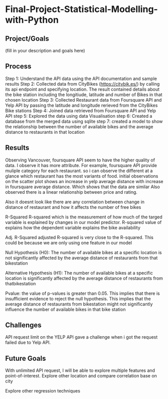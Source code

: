 # Final-Project-Statistical-Modelling-with-Python

## Project/Goals
(fill in your description and goals here)

## Process
Step 1: Understand the API data using the API documentation and sample results
Step 2: Collected data from CityBikes (https://citybik.es/) by calling its api endpoint and specifying location. The result contained details about the bike station including the longitiude, latitude and number of Bikes in that chosen location 
Step 3: Collected Restaurant data from Foursquare API and Yelp API by passing the latitude and longitude rerieved from the CityBikes Bike stations
Step 4: Joined data retrieved from Foursquare API and Yelp API 
step 5: Explored the data using data Visualisation 
step 6: Created a database from the merged data using sqlite
step 7: created a model to show the relationship between the number of available bikes and the average distance to restaurants in that location 



## Results
Observing Vancouver, foursquare API seem to have the higher quality of data. I observe it has more attribute. For example, foursquare API provide muliple category for each restaurant. so i can observe the different at a glance which restaurant has the most variants of food. 
initial observations on the scatter plot shows an increase in  yelp average distance with increase in foursquare average distance. Which shows that the data are similar
Also observed there is a linear relationship between price and rating. 

Also it doesnt look like there are any correlation between change in distance of restaurant and how it affects the number of free bikes

R-Squared
R-squared which is the measurement of how much of the targed variable is explained by changes in our model predictor. R-squared value of explains how the dependent variable explains the bike availability

Adj. R-Squared
adjusted R-squared is very close to the R-squared. This could be because we are only using one feature in our model


Null Hypothesis (H0): The number of available bikes at a specific location is not significantly affected by the average distance of restaurants from that bikestation

Alternative Hypothesis (H1): The number of available bikes at a specific location is significantly affected by the average distance of restaurants from thatbikestation


Pvalue: the value of p-values is greater than 0.05. This implies that there is insufficient evidence to reject the null hypothesis. This implies that the average distance of restaurants from bikestation might not significantly influence the number of available bikes in that bike station
## Challenges 
API request limit on the YELP API gave a challenge when i got the request failed due to Yelp API.



## Future Goals
With unlimited API request, I will be able to explore multiple features and point-of-interest. Explore other location and compare correlation base on city


Explore other regression techniques




